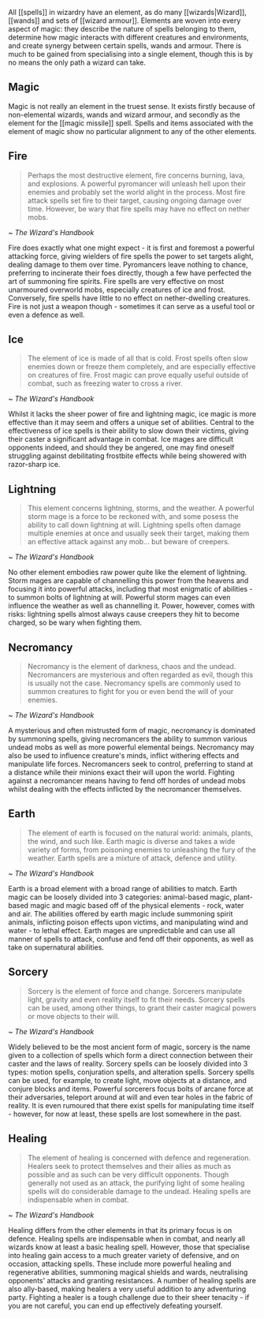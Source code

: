 All [[spells]] in wizardry have an element, as do many [[wizards|Wizard]], [[wands]] and sets of [[wizard armour]]. Elements are woven into every aspect of magic: they describe the nature of spells belonging to them, determine how magic interacts with different creatures and environments, and create synergy between certain spells, wands and armour. There is much to be gained from specialising into a single element, though this is by no means the only path a wizard can take.

## Magic
Magic is not really an element in the truest sense. It exists firstly because of non-elemental wizards, wands and wizard armour, and secondly as the element for the [[magic missile]] spell. Spells and items associated with the element of magic show no particular alignment to any of the other elements.

## Fire
>Perhaps the most destructive element, fire concerns burning, lava, and explosions. A powerful pyromancer will unleash hell upon their enemies and probably set the world alight in the process. Most fire attack spells set fire to their target, causing ongoing damage over time. However, be wary that fire spells may have no effect on nether mobs.

~ _The Wizard's Handbook_

Fire does exactly what one might expect - it is first and foremost a powerful attacking force, giving wielders of fire spells the power to set targets alight, dealing damage to them over time. Pyromancers leave nothing to chance, preferring to incinerate their foes directly, though a few have perfected the art of summoning fire spirits. Fire spells are very effective on most unarmoured overworld mobs, especially creatures of ice and frost. Conversely, fire spells have little to no effect on nether-dwelling creatures. Fire is not just a weapon though - sometimes it can serve as a useful tool or even a defence as well.

## Ice
>The element of ice is made of all that is cold. Frost spells often slow enemies down or freeze them completely, and are especially effective on creatures of fire. Frost magic can prove equally useful outside of combat, such as freezing water to cross a river.

~ _The Wizard's Handbook_

Whilst it lacks the sheer power of fire and lightning magic, ice magic is more effective than it may seem and offers a unique set of abilities. Central to the effectiveness of ice spells is their ability to slow down their victims, giving their caster a significant advantage in combat. Ice mages are difficult opponents indeed, and should they be angered, one may find oneself struggling against debilitating frostbite effects while being showered with razor-sharp ice.

## Lightning
>This element concerns lightning, storms, and the weather. A powerful storm mage is a force to be reckoned with, and some posess the ability to call down lightning at will. Lightning spells often damage multiple enemies at once and usually seek their target, making them an effective attack against any mob... but beware of creepers.

~ _The Wizard's Handbook_

No other element embodies raw power quite like the element of lightning. Storm mages are capable of channelling this power from the heavens and focusing it into powerful attacks, including that most enigmatic of abilities - to summon bolts of lightning at will. Powerful storm mages can even influence the weather as well as channelling it. Power, however, comes with risks: lightning spells almost always cause creepers they hit to become charged, so be wary when fighting them.

## Necromancy
>Necromancy is the element of darkness, chaos and the undead. Necromancers are mysterious and often regarded as evil, though this is usually not the case. Necromancy spells are commonly used to summon creatures to fight for you or even bend the will of your enemies.

~ _The Wizard's Handbook_

A mysterious and often mistrusted form of magic, necromancy is dominated by summoning spells, giving necromancers the ability to summon various undead mobs as well as more powerful elemental beings. Necromancy may also be used to influence creature's minds, inflict withering effects and manipulate life forces. Necromancers seek to control, preferring to stand at a distance while their minions exact their will upon the world. Fighting against a necromancer means having to fend off hordes of undead mobs whilst dealing with the effects inflicted by the necromancer themselves.

## Earth
>The element of earth is focused on the natural world: animals, plants, the wind, and such like. Earth magic is diverse and takes a wide variety of forms, from poisoning enemies to unleashing the fury of the weather. Earth spells are a mixture of attack, defence and utility.

~ _The Wizard's Handbook_

Earth is a broad element with a broad range of abilities to match. Earth magic can be loosely divided into 3 categories: animal-based magic, plant-based magic and magic based off of the physical elements - rock, water and air. The abilities offered by earth magic include summoning spirit animals, inflicting poison effects upon victims, and manipulating wind and water - to lethal effect. Earth mages are unpredictable and can use all manner of spells to attack, confuse and fend off their opponents, as well as take on supernatural abilities.

## Sorcery
>Sorcery is the element of force and change. Sorcerers manipulate light, gravity and even reality itself to fit their needs. Sorcery spells can be used, among other things, to grant their caster magical powers or move objects to their will.

~ _The Wizard's Handbook_

Widely believed to be the most ancient form of magic, sorcery is the name given to a collection of spells which form a direct connection between their caster and the laws of reality. Sorcery spells can be loosely divided into 3 types: motion spells, conjuration spells, and alteration spells. Sorcery spells can be used, for example, to create light, move objects at a distance, and conjure blocks and items. Powerful sorcerers focus bolts of arcane force at their adversaries, teleport around at will and even tear holes in the fabric of reality. It is even rumoured that there exist spells for manipulating time itself - however, for now at least, these spells are lost somewhere in the past.

## Healing
>The element of healing is concerned with defence and regeneration. Healers seek to protect themselves and their allies as much as possible and as such can be very difficult opponents. Though generally not used as an attack, the purifying light of some healing spells will do considerable damage to the undead. Healing spells are indispensable when in combat.

~ _The Wizard's Handbook_

Healing differs from the other elements in that its primary focus is on defence. Healing spells are indispensable when in combat, and nearly all wizards know at least a basic healing spell. However, those that specialise into healing gain access to a much greater variety of defensive, and on occasion, attacking spells. These include more powerful healing and regenerative abilities, summoning magical shields and wards, neutralising opponents' attacks and granting resistances. A number of healing spells are also ally-based, making healers a very useful addition to any adventuring party. Fighting a healer is a tough challenge due to their sheer tenacity - if you are not careful, you can end up effectively defeating yourself.
